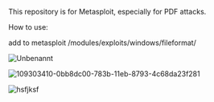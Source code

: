This repository is for Metasploit, especially for PDF attacks.

How to use:

add to metasploit /modules/exploits/windows/fileformat/

![Unbenannt](https://user-images.githubusercontent.com/1030531/109304376-79193c80-783c-11eb-8c83-d16d0f4121f8.png)

![109303410-0bb8dc00-783b-11eb-8793-4c68da23f281](https://user-images.githubusercontent.com/1030531/109304509-ad8cf880-783c-11eb-9163-8a2c99364dc0.png)

![hsfjksf](https://user-images.githubusercontent.com/1030531/109303541-3e62d480-783b-11eb-8c51-d1b31d947c00.png)
